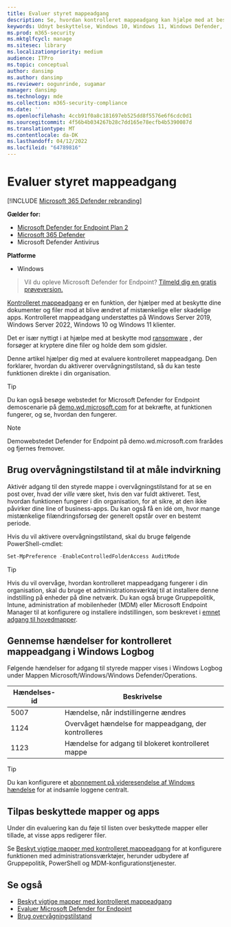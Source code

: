 ```yaml
---
title: Evaluer styret mappeadgang
description: Se, hvordan kontrolleret mappeadgang kan hjælpe med at beskytte filer mod at blive ændret af skadelige apps.
keywords: Udnyt beskyttelse, Windows 10, Windows 11, Windows Defender, ransomware, beskyt, evaluer, test, demo, prøv
ms.prod: m365-security
ms.mktglfcycl: manage
ms.sitesec: library
ms.localizationpriority: medium
audience: ITPro
ms.topic: conceptual
author: dansimp
ms.author: dansimp
ms.reviewer: oogunrinde, sugamar
manager: dansimp
ms.technology: mde
ms.collection: m365-security-compliance
ms.date: ''
ms.openlocfilehash: 4ccb91f0a8c181697eb525dd8f5576e6f6cdc0d1
ms.sourcegitcommit: 4f56b4b034267b28c7dd165e78ecfb4b5390087d
ms.translationtype: MT
ms.contentlocale: da-DK
ms.lasthandoff: 04/12/2022
ms.locfileid: "64789816"
---
```

# <a name="evaluate-controlled-folder-access"></a>Evaluer styret mappeadgang

[!INCLUDE [Microsoft 365 Defender rebranding](../../includes/microsoft-defender.md)]

**Gælder for:**
- [Microsoft Defender for Endpoint Plan 2](https://go.microsoft.com/fwlink/?linkid=2154037)
- [Microsoft 365 Defender](https://go.microsoft.com/fwlink/?linkid=2118804)
- Microsoft Defender Antivirus

**Platforme**
- Windows

> Vil du opleve Microsoft Defender for Endpoint? [Tilmeld dig en gratis prøveversion.](https://signup.microsoft.com/create-account/signup?products=7f379fee-c4f9-4278-b0a1-e4c8c2fcdf7e&ru=https://aka.ms/MDEp2OpenTrial?ocid=docs-wdatp-enablesiem-abovefoldlink)


[Kontrolleret mappeadgang](controlled-folders.md) er en funktion, der hjælper med at beskytte dine dokumenter og filer mod at blive ændret af mistænkelige eller skadelige apps. Kontrolleret mappeadgang understøttes på Windows Server 2019, Windows Server 2022, Windows 10 og Windows 11 klienter.

Det er især nyttigt i at hjælpe med at beskytte mod [ransomware](https://www.microsoft.com/wdsi/threats/ransomware) , der forsøger at kryptere dine filer og holde dem som gidsler.

Denne artikel hjælper dig med at evaluere kontrolleret mappeadgang. Den forklarer, hvordan du aktiverer overvågningstilstand, så du kan teste funktionen direkte i din organisation.

> [!TIP]
> Du kan også besøge webstedet for Microsoft Defender for Endpoint demoscenarie på [demo.wd.microsoft.com](https://demo.wd.microsoft.com?ocid=cx-wddocs-testground) for at bekræfte, at funktionen fungerer, og se, hvordan den fungerer.

> [!NOTE]
> Demowebstedet Defender for Endpoint på demo.wd.microsoft.com frarådes og fjernes fremover.

## <a name="use-audit-mode-to-measure-impact"></a>Brug overvågningstilstand til at måle indvirkning

Aktivér adgang til den styrede mappe i overvågningstilstand for at se en post over, hvad der *ville* være sket, hvis den var fuldt aktiveret. Test, hvordan funktionen fungerer i din organisation, for at sikre, at den ikke påvirker dine line of business-apps. Du kan også få en idé om, hvor mange mistænkelige filændringsforsøg der generelt opstår over en bestemt periode.

Hvis du vil aktivere overvågningstilstand, skal du bruge følgende PowerShell-cmdlet:

```PowerShell
Set-MpPreference -EnableControlledFolderAccess AuditMode
```

> [!TIP]
> Hvis du vil overvåge, hvordan kontrolleret mappeadgang fungerer i din organisation, skal du bruge et administrationsværktøj til at installere denne indstilling på enheder på dine netværk.
Du kan også bruge Gruppepolitik, Intune, administration af mobilenheder (MDM) eller Microsoft Endpoint Manager til at konfigurere og installere indstillingen, som beskrevet i [emnet adgang til hovedmapper](controlled-folders.md).

## <a name="review-controlled-folder-access-events-in-windows-event-viewer"></a>Gennemse hændelser for kontrolleret mappeadgang i Windows Logbog

Følgende hændelser for adgang til styrede mapper vises i Windows Logbog under Mappen Microsoft/Windows/Windows Defender/Operations.

Hændelses-id | Beskrivelse
-|-
 5007 | Hændelse, når indstillingerne ændres
 1124 | Overvåget hændelse for mappeadgang, der kontrolleres
 1123 | Hændelse for adgang til blokeret kontrolleret mappe

> [!TIP]
> Du kan konfigurere et [abonnement på videresendelse af Windows hændelse](/windows/win32/wec/setting-up-a-source-initiated-subscription) for at indsamle loggene centralt. 

## <a name="customize-protected-folders-and-apps"></a>Tilpas beskyttede mapper og apps

Under din evaluering kan du føje til listen over beskyttede mapper eller tillade, at visse apps redigerer filer.

Se [Beskyt vigtige mapper med kontrolleret mappeadgang](controlled-folders.md) for at konfigurere funktionen med administrationsværktøjer, herunder udbydere af Gruppepolitik, PowerShell og MDM-konfigurationstjenester.

## <a name="see-also"></a>Se også

* [Beskyt vigtige mapper med kontrolleret mappeadgang](controlled-folders.md)
* [Evaluer Microsoft Defender for Endpoint](evaluate-mde.md)
* [Brug overvågningstilstand](audit-windows-defender.md)

